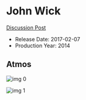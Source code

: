 # John Wick

[Discussion Post](https://www.avsforum.com/threads/bass-eq-for-filtered-movies.2995212/post-56811348)

* Release Date: 2017-02-07
* Production Year: 2014

## Atmos

![img 0](https://i.imgur.com/m2ib7Lv.jpg)

![img 1](https://i.imgur.com/LgEGtHm.jpg)

